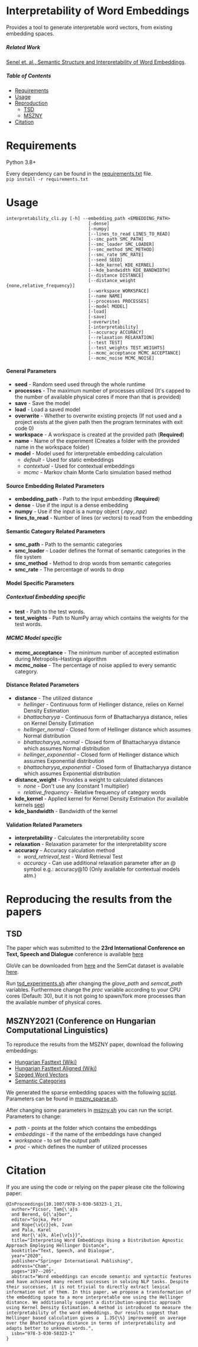 # Interpretability of Word Embeddings

Provides a tool to generate interpretable word vectors, from existing embedding spaces.

##### Related Work

[Senel et. al., Semantic Structure and Interpretability of Word Embeddings](https://arxiv.org/abs/1711.00331).

##### Table of Contents
- [Requirements](#requirements)
- [Usage](#usage)
- [Reproduction](#reproducing-the-results-from-the-papers)
  - [TSD](#tsd)
  - [MSZNY](#mszny2021-conference-on-hungarian-computational-linguistics)
- [Citation](#citation)


# Requirements

Python 3.8+

Every dependency can be found in the [requirements.txt](requirements.txt) file.<br>
`pip install -r requirements.txt`

# Usage

```
interpretability_cli.py [-h] --embedding_path <EMBEDDING_PATH> 
                               [-dense]
                               [-numpy] 
                               [--lines_to_read LINES_TO_READ]
                               [--smc_path SMC_PATH] 
                               [--smc_loader SMC_LOADER]
                               [--smc_method SMC_METHOD] 
                               [--smc_rate SMC_RATE]
                               [--seed SEED] 
                               [--kde_kernel KDE_KERNEL]
                               [--kde_bandwidth KDE_BANDWIDTH] 
                               [--distance DISTANCE]
                               [--distance_weight {none,relative_frequency}]
                               [--workspace WORKSPACE] 
                               [--name NAME]
                               [--processes PROCESSES] 
                               [--model MODEL] 
                               [-load]
                               [-save] 
                               [-overwrite]
                               [-interpretability]
                               [--accuracy ACCURACY] 
                               [--relaxation RELAXATION]
                               [--test TEST] 
                               [--test_weights TEST_WEIGHTS]
                               [--mcmc_acceptance MCMC_ACCEPTANCE]
                               [--mcmc_noise MCMC_NOISE]
```

#### General Parameters
- **seed** - Random seed used through the whole runtime
- **processes** - The maximum number of processes utilized (It's capped to the number of available physical cores if more than that is provided)
- **save** - Save the model
- **load** - Load a saved model
- **overwrite** - Whether to overwrite existing projects (If not used and a project exists at the given path then the program terminates with exit code 0)
- **workspace** - A workspace is created at the provided path (**Required**)
- **name** - Name of the experiment (Creates a folder with the provided name in the workspace folder)
- **model** - Model used for interpretable embedding calculation
  - _default_ - Used for static embeddings
  - _contextual_ - Used for contextual embeddings
  - _mcmc_ - Markov chain Monte Carlo simulation based method

#### Source Embedding Related Parameters
- **embedding_path** - Path to the input embedding (**Required**)
- **dense** - Use if the input is a dense embedding
- **numpy** - Use if the input is a numpy object (_.npy_,_.npz_)
- **lines_to_read** - Number of lines (or vectors) to read from the embedding

#### Semantic Category Related Parameters
- **smc_path** - Path to the semantic categories
- **smc_loader** - Loader defines the format of semantic categories in the file system
- **smc_method** - Method to drop words from semantic categories
- **smc_rate** - The percentage of words to drop

#### Model Specific Parameters
##### Contextual Embedding specific
- **test** - Path to the test words. 
- **test_weights** - Path to NumPy array which contains the weights for the test words.
##### MCMC Model specific
- **mcmc_acceptance** - The minimum number of accepted estimation during Metropolis–Hastings algorithm
- **mcmc_noise** - The percentage of noise applied to every semantic category.

#### Distance Related Parameters
- **distance** - The utilized distance
  - _hellinger_ - Continuous form of Hellinger distance, relies on Kernel Density Estimation
  - _bhattacharyya_ - Continuous form of Bhattacharyya distance, relies on Kernel Density Estimation
  - _hellinger_normal_ - Closed form of Hellinger distance which assumes Normal distribution
  - _bhattacharyya_normal_ - Closed form of Bhattacharyya distance which assumes Normal distribution
  - _hellinger_exponential_ - Closed form of Hellinger distance which assumes Exponential distribution
  - _bhattacharyya_exponential_ - Closed form of Bhattacharyya distance which assumes Exponential distribution
- **distance_weight** - Provides a weight to calculated distances
  - _none_ - Don't use any (constant 1 multiplier)
  - _relative_frequency_ - Relative frequency of category words
- **kde_kernel** - Applied kernel for Kernel Density Estimation (for available kernels [see](https://scikit-learn.org/stable/modules/generated/sklearn.neighbors.KernelDensity.html#sklearn.neighbors.KernelDensity))
- **kde_bandwidth** - Bandwidth of the kernel

#### Validation Related Parameters
- **interpretability** - Calculates the interpretability score
- **relaxation** - Relaxation parameter for the interpretability score
- **accuracy** - Accuracy calculation method
  - _word_retrieval_test_ - Word Retrieval Test
  - _accuracy_ - Can use additional relaxation parameter after an @ symbol e.g.: accuracy@10 (Only available for contextual models atm.)


# Reproducing the results from the papers

## TSD
The paper which was submitted to the **23rd International Conference on Text, Speech and Dialogue** conference is available [here](docs/tsd_paper.pdf)

GloVe can be downloaded from [here](http://nlp.stanford.edu/data/glove.6B.zip) and the SemCat dataset is available [here](https://github.com/avaapm/SEMCATdataset2018).

Run [tsd_experiments.sh](experiments/tsd_expriments.sh) after changing the _glove_path_ and _semcat_path_ variables. Furthermore change the _proc_ variable according to your CPU cores (Default: 30), but it is not going to spawn/fork more processes than the available number of physical cores.

## MSZNY2021 (Conference on Hungarian Computational Linguistics)
To reproduce the results from the MSZNY paper, download the following embeddings:

- [Hungarian Fasttext (Wiki)](https://dl.fbaipublicfiles.com/fasttext/vectors-wiki/wiki.hu.vec)
- [Hungarian Fasttext Aligned (Wiki)](https://dl.fbaipublicfiles.com/fasttext/vectors-aligned/wiki.hu.align.vec)
- [Szeged Word Vectors](http://www.inf.u-szeged.hu/~szantozs/fasttext/)
- [Semantic Categories](https://github.com/ficstamas/multilingual_semantic_categories/blob/master/categories/semcat_en-de-hu.json)

We generated the sparse embedding spaces with the following [script](https://github.com/begab/interpretability_aaai2020/blob/master/src/sparse_coding/sparse_coding.py). Parameters can be found in [mszny_sparse.sh](experiments/mszny_sparse.sh).

After changing some parameters in [mszny.sh](experiments/mszny.sh) you can run the script.
<br>
Parameters to change:
- _path_ - points at the folder which contains the embeddings
- _embeddings_ - if the name of the embeddings have changed
- _workspace_ - to set the output path
- _proc_ - which defines the number of utilized processes
# Citation 

If you are using the code or relying on the paper please cite the following paper:

```
@InProceedings{10.1007/978-3-030-58323-1_21,
  author="Ficsor, Tam{\'a}s
  and Berend, G{\'a}bor",
  editor="Sojka, Petr
  and Kope{\v{c}}ek, Ivan
  and Pala, Karel
  and Hor{\'a}k, Ale{\v{s}}",
  title="Interpreting Word Embeddings Using a Distribution Agnostic Approach Employing Hellinger Distance",
  booktitle="Text, Speech, and Dialogue",
  year="2020",
  publisher="Springer International Publishing",
  address="Cham",
  pages="197--205",
  abstract="Word embeddings can encode semantic and syntactic features and have achieved many recent successes in solving NLP tasks. Despite their successes, it is not trivial to directly extract lexical information out of them. In this paper, we propose a transformation of the embedding space to a more interpretable one using the Hellinger distance. We additionally suggest a distribution-agnostic approach using Kernel Density Estimation. A method is introduced to measure the interpretability of the word embeddings. Our results suggest that Hellinger based calculation gives a  1.35{\%} improvement on average over the Bhattacharyya distance in terms of interpretability and adapts better to unknown words.",
  isbn="978-3-030-58323-1"
}
```
